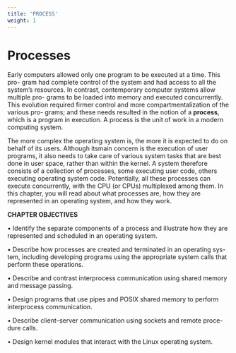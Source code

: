 ```yaml
---
title: 'PROCESS'
weight: 1
---
```


# Processes

Early computers allowed only one program to be executed at a time. This pro- gram had complete control of the system and had access to all the system’s resources. In contrast, contemporary computer systems allow multiple pro- grams to be loaded into memory and executed concurrently. This evolution required firmer control and more compartmentalization of the various pro- grams; and these needs resulted in the notion of a **process**, which is a program in execution. A process is the unit of work in a modern computing system.

The more complex the operating system is, the more it is expected to do on behalf of its users. Although itsmain concern is the execution of user programs, it also needs to take care of various system tasks that are best done in user space, rather than within the kernel. A system therefore consists of a collection of processes, some executing user code, others executing operating system code. Potentially, all these processes can execute concurrently, with the CPU (or CPUs) multiplexed among them. In this chapter, you will read about what processes are, how they are represented in an operating system, and how they work.

**CHAPTER OBJECTIVES**

• Identify the separate components of a process and illustrate how they are represented and scheduled in an operating system.

• Describe how processes are created and terminated in an operating sys- tem, including developing programs using the appropriate system calls that perform these operations.

• Describe and contrast interprocess communication using shared memory and message passing.

• Design programs that use pipes and POSIX shared memory to perform interprocess communication.

• Describe client–server communication using sockets and remote proce- dure calls.

• Design kernel modules that interact with the Linux operating system.

